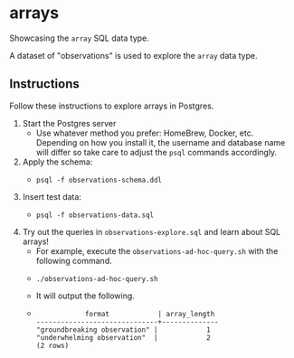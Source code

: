 # arrays

Showcasing the `array` SQL data type.

A dataset of "observations" is used to explore the `array` data type.


## Instructions

Follow these instructions to explore arrays in Postgres.

1. Start the Postgres server
    * Use whatever method you prefer: HomeBrew, Docker, etc. Depending on how you install it, the username and database
      name will differ so take care to adjust the `psql` commands accordingly. 
2. Apply the schema:
    * ```shell
      psql -f observations-schema.ddl
      ```
3. Insert test data:
    * ```shell
      psql -f observations-data.sql
      ```
4. Try out the queries in `observations-explore.sql` and learn about SQL arrays!
    * For example, execute the `observations-ad-hoc-query.sh` with the following command.
    * ```shell
      ./observations-ad-hoc-query.sh
      ```
    * It will output the following.
    * ```text
                  format            | array_length 
      ------------------------------+--------------
      "groundbreaking observation" |            1
      "underwhelming observation"  |            2
      (2 rows)
      ```
